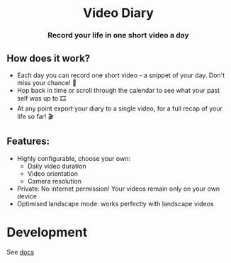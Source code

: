 <div align="center">

# Video Diary

### Record your life in one short video a day

</div>

## How does it work?
- Each day you can record one short video - a snippet of your day. Don't miss your chance! 🎥
- Hop back in time or scroll through the calendar to see what your past self was up to 🎞️
- At any point export your diary to a single video, for a full recap of your life so far! 🎬

## Features:
- Highly configurable, choose your own:
	- Daily video duration
	- Video orientation
	- Camera resolution
- Private: No internet permission! Your videos remain only on your own device
- Optimised landscape mode: works perfectly with landscape videos

# Development

See [docs](docs)
